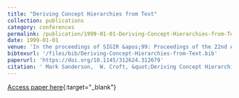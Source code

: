 ```yaml
---
title: "Deriving Concept Hierarchies from Text"
collection: publications
category: conferences
permalink: /publication/1999-01-01-Deriving-Concept-Hierarchies-from-Text
date: 1999-01-01
venue: 'In the proceedings of SIGIR &apos;99: Proceedings of the 22nd Annual International ACM SIGIR Conference on Research and Development in Information Retrieval, August 15-19, 1999, Berkeley, CA, USA'
bibtexurl: '/files/bib/Deriving-Concept-Hierarchies-from-Text.bib'
paperurl: 'https://doi.org/10.1145/312624.312679'
citation: ' Mark Sanderson,  W. Croft, &quot;Deriving Concept Hierarchies from Text.&quot; In the proceedings of SIGIR &amp;apos;99: Proceedings of the 22nd Annual International ACM SIGIR Conference on Research and Development in Information Retrieval, August 15-19, 1999, Berkeley, CA, USA, 1999.'
---
```

[Access paper here](https://doi.org/10.1145/312624.312679){:target="_blank"}
